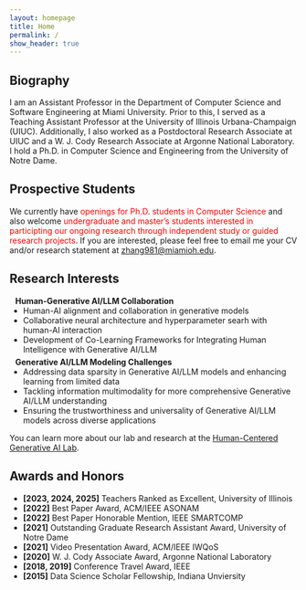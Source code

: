 ```yaml
---
layout: homepage
title: Home
permalink: /
show_header: true
---
```


## Biography


I am an Assistant Professor in the Department of Computer Science and Software Engineering at Miami University. Prior to this, I served as a Teaching Assistant Professor at the University of Illinois Urbana-Champaign (UIUC). Additionally, I also worked as a Postdoctoral Research Associate at UIUC and a W. J. Cody Research Associate at Argonne National Laboratory. I hold a Ph.D. in Computer Science and Engineering from the University of Notre Dame.


## Prospective Students


We currently have <span style="color: red;">openings for Ph.D. students in Computer Science</span> and also welcome <span style="color: red;">undergraduate and master’s students interested in participting our ongoing research through independent study or guided research projects</span>.
If you are interested, please feel free to email me your CV and/or research statement at <a href="mailto:zhang981@miamioh.edu">zhang981@miamioh.edu</a>.




## Research Interests
<h4 style="margin:0 10px 0;">Human-Generative AI/LLM Collaboration</h4>

<ul style="margin:0 0 5px;">
  <li><autocolor>Human-AI alignment and collaboration in generative models</autocolor></li>
  <li><autocolor>Collaborative neural architecture and hyperparameter searh with human-AI interaction</autocolor></li>
  <li><autocolor>Development of Co-Learning Frameworks for Integrating Human Intelligence with Generative AI/LLM</autocolor></li>
</ul>

<h4 style="margin:0 10px 0;">Generative AI/LLM Modeling Challenges</h4>

<ul style="margin:0 0 5px;">
  <li><autocolor>Addressing data sparsity in Generative AI/LLM models and enhancing learning from limited data</autocolor></li>
  <li><autocolor>Tackling information multimodality for more comprehensive Generative AI/LLM understanding</autocolor></li>
    <li><autocolor>Ensuring the trustworthiness and universality of Generative AI/LLM models across diverse applications</autocolor></li>
</ul>

You can learn more about our lab and research at the [Human-Centered Generative AI Lab](https://yznd42.github.io/research/).


## Awards and Honors

- **[2023, 2024, 2025]** Teachers Ranked as Excellent, University of Illinois
- **[2022]** Best Paper Award, ACM/IEEE ASONAM
- **[2022]** Best Paper Honorable Mention, IEEE SMARTCOMP
- **[2021]** Outstanding Graduate Research Assistant Award, University of Notre Dame 
- **[2021]** Video Presentation Award, ACM/IEEE IWQoS
- **[2020]** W. J. Cody Associate Award, Argonne National Laboratory
- **[2018, 2019]** Conference Travel Award, IEEE
- **[2015]** Data Science Scholar Fellowship, Indiana Unviersity

